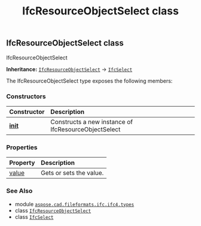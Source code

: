 ﻿---
title: IfcResourceObjectSelect class
second_title: Aspose.CAD for Python via .NET API References
description: 
type: docs
weight: 1320
url: /python-net/aspose.cad.fileformats.ifc.ifc4.types/ifcresourceobjectselect/
is_root: false
---

## IfcResourceObjectSelect class

IfcResourceObjectSelect



**Inheritance:** [`IfcResourceObjectSelect`](/cad/python-net/aspose.cad.fileformats.ifc.ifc4.types/ifcresourceobjectselect) → 
[`IfcSelect`](/cad/python-net/aspose.cad.fileformats.ifc/ifcselect)



The IfcResourceObjectSelect type exposes the following members:

### Constructors
| Constructor | Description |
| :- | :- |
| [__init__](/cad/python-net/aspose.cad.fileformats.ifc.ifc4.types/ifcresourceobjectselect/__init__/#) | Constructs a new instance of IfcResourceObjectSelect |


### Properties
| Property | Description |
| :- | :- |
| [value](/cad/python-net/aspose.cad.fileformats.ifc.ifc4.types/ifcresourceobjectselect/value) | Gets or sets the value. |



### See Also
* module [`aspose.cad.fileformats.ifc.ifc4.types`](..)
* class [`IfcResourceObjectSelect`](/cad/python-net/aspose.cad.fileformats.ifc.ifc4.types/ifcresourceobjectselect)
* class [`IfcSelect`](/cad/python-net/aspose.cad.fileformats.ifc/ifcselect)
